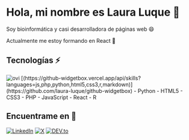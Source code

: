 # Hola, mi nombre es Laura Luque 👋

Soy bioinformática y casi desarrolladora de páginas web 😄

Actualmente me estoy formando en React 🌱

## Tecnologías ⚡
<img src="https://github-readme-stats.vercel.app/api/top-langs?username=laura-luque&show_icons=true&locale=en&layout=compact&theme=chartreuse-dark" alt="ovi" />
[(https://github-widgetbox.vercel.app/api/skills?languages=js,php,python,html5,css3,r,markdown)](https://github.com/laura-luque/github-widgetbox)
- Python
- HTML5
- CSS3
- PHP
- JavaScript
- React
- R

## Encuentrame en 💬
<a href="https://www.linkedin.com/in/laura-luque-bravo-897568106" target="_blank"><img src="https://img.shields.io/badge/LinkedIn-%230077B5.svg?&style=flat-square&logo=linkedin&logoColor=white" alt="LinkedIn"></a>
<a href="https://twitter.com/Laura_L_B_" target="_blank"><img src="https://img.shields.io/twitter/url?url=https%3A%2F%2Ftwitter.com%2FLaura_L_B_" alt="X"></a>
<a href="https://laura-luque.github.io/" target="_blank"><img src="https://img.shields.io/badge/DEV-%230A0A0A.svg?&style=flat-square&logo=DEV.to&logoColor=white" alt="DEV.to"></a>
